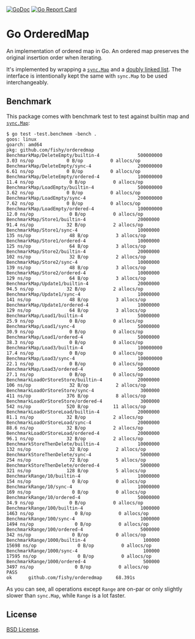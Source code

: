[![GoDoc](https://godoc.org/github.com/fishy/orderedmap?status.svg)](https://godoc.org/github.com/fishy/orderedmap)
[![Go Report Card](https://goreportcard.com/badge/github.com/fishy/orderedmap)](https://goreportcard.com/report/github.com/fishy/orderedmap)

# Go OrderedMap

An implementation of ordered map in Go.
An ordered map preserves the original insertion order when iterating.

It's implemented by wrapping a [`sync.Map`](https://godoc.org/sync#Map)
and a [doubly linked list](https://godoc.org/container/list#List).
The interface is intentionally kept the same with `sync.Map` to be used
interchangeably.

## Benchmark

This package comes with benchmark test to test against
builtin map and [`sync.Map`](https://godoc.org/sync#Map):

```
$ go test -test.benchmem -bench .
goos: linux
goarch: amd64
pkg: github.com/fishy/orderedmap
BenchmarkMap/DeleteEmpty/builtin-4              500000000                3.03 ns/op            0 B/op          0 allocs/op
BenchmarkMap/DeleteEmpty/sync-4                 200000000                6.61 ns/op            0 B/op          0 allocs/op
BenchmarkMap/DeleteEmpty/ordered-4              100000000               11.4 ns/op             0 B/op          0 allocs/op
BenchmarkMap/LoadEmpty/builtin-4                500000000                3.62 ns/op            0 B/op          0 allocs/op
BenchmarkMap/LoadEmpty/sync-4                   200000000                7.62 ns/op            0 B/op          0 allocs/op
BenchmarkMap/LoadEmpty/ordered-4                100000000               12.0 ns/op             0 B/op          0 allocs/op
BenchmarkMap/Store1/builtin-4                   20000000                91.4 ns/op            32 B/op          2 allocs/op
BenchmarkMap/Store1/sync-4                      10000000               135 ns/op              48 B/op          3 allocs/op
BenchmarkMap/Store1/ordered-4                   10000000               125 ns/op              64 B/op          3 allocs/op
BenchmarkMap/Store2/builtin-4                   20000000               102 ns/op              32 B/op          2 allocs/op
BenchmarkMap/Store2/sync-4                      10000000               139 ns/op              48 B/op          3 allocs/op
BenchmarkMap/Store2/ordered-4                   10000000               129 ns/op              64 B/op          3 allocs/op
BenchmarkMap/Update1/builtin-4                  20000000                94.5 ns/op            32 B/op          2 allocs/op
BenchmarkMap/Update1/sync-4                     10000000               141 ns/op              48 B/op          3 allocs/op
BenchmarkMap/Update1/ordered-4                  10000000               129 ns/op              64 B/op          3 allocs/op
BenchmarkMap/Load1/builtin-4                    50000000                25.9 ns/op             0 B/op          0 allocs/op
BenchmarkMap/Load1/sync-4                       50000000                30.9 ns/op             0 B/op          0 allocs/op
BenchmarkMap/Load1/ordered-4                    50000000                38.3 ns/op             0 B/op          0 allocs/op
BenchmarkMap/Load3/builtin-4                    100000000               17.4 ns/op             0 B/op          0 allocs/op
BenchmarkMap/Load3/sync-4                       100000000               22.1 ns/op             0 B/op          0 allocs/op
BenchmarkMap/Load3/ordered-4                    50000000                27.1 ns/op             0 B/op          0 allocs/op
BenchmarkLoadOrStoreStore/builtin-4             20000000               106 ns/op              32 B/op          2 allocs/op
BenchmarkLoadOrStoreStore/sync-4                 3000000               411 ns/op             376 B/op          8 allocs/op
BenchmarkLoadOrStoreStore/ordered-4              3000000               542 ns/op             520 B/op         11 allocs/op
BenchmarkLoadOrStoreLoad/builtin-4              20000000                81.1 ns/op            32 B/op          2 allocs/op
BenchmarkLoadOrStoreLoad/sync-4                 20000000                88.6 ns/op            32 B/op          2 allocs/op
BenchmarkLoadOrStoreLoad/ordered-4              20000000                96.1 ns/op            32 B/op          2 allocs/op
BenchmarkStoreThenDelete/builtin-4              10000000               132 ns/op              32 B/op          2 allocs/op
BenchmarkStoreThenDelete/sync-4                  5000000               254 ns/op              72 B/op          5 allocs/op
BenchmarkStoreThenDelete/ordered-4               5000000               321 ns/op             128 B/op          5 allocs/op
BenchmarkRange/10/builtin-4                     10000000               154 ns/op               0 B/op          0 allocs/op
BenchmarkRange/10/sync-4                        10000000               169 ns/op               0 B/op          0 allocs/op
BenchmarkRange/10/ordered-4                     50000000                34.9 ns/op             0 B/op          0 allocs/op
BenchmarkRange/100/builtin-4                     1000000              1463 ns/op               0 B/op          0 allocs/op
BenchmarkRange/100/sync-4                        1000000              1494 ns/op               0 B/op          0 allocs/op
BenchmarkRange/100/ordered-4                     5000000               342 ns/op               0 B/op          0 allocs/op
BenchmarkRange/1000/builtin-4                     100000             15698 ns/op               0 B/op          0 allocs/op
BenchmarkRange/1000/sync-4                        100000             17595 ns/op               0 B/op          0 allocs/op
BenchmarkRange/1000/ordered-4                     500000              3497 ns/op               0 B/op          0 allocs/op
PASS
ok      github.com/fishy/orderedmap     68.391s
```

As you can see, all operations except `Range` are on-par or only slightly slower
than `sync.Map`, while `Range` is a lot faster.

## License

[BSD License](https://github.com/fishy/orderedmap/blob/master/LICENSE).
